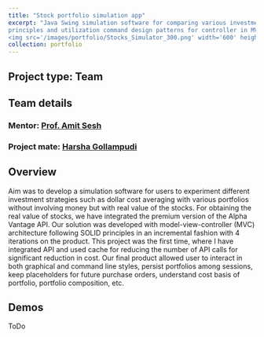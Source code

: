 ```yaml
---
title: "Stock portfolio simulation app"
excerpt: "Java Swing simulation software for comparing various investment strategies iteratively obeying SOLID 
principles and utilization command design patterns for controller in MVC architecture.<br/>
<img src='/images/portfolio/Stocks_Simulator_300.png' width='600' height='300'>"
collection: portfolio
---
```


## Project type: Team

## Team details
### Mentor: [Prof. Amit Sesh](https://www.linkedin.com/in/amit-shesh-50128711)
### Project mate: [Harsha Gollampudi](https://www.linkedin.com/in/sriharshagollamudi)

## Overview
Aim was to develop a simulation software for users to experiment different investment strategies such as dollar cost 
averaging with various portfolios without involving money but with real value of the stocks. 
For obtaining the real value of stocks, we have integrated the premium version of the Alpha Vantage API. Our solution 
was developed with model-view-controller (MVC) architecture following SOLID principles in an incremental fashion with 
4 iterations on the product. This project was the first time, where I have integrated API and used cache for reducing 
the number of API calls for significant reduction in cost. Our final product allowed user to interact in both graphical
and command line styles, persist portfolios among sessions, keep placeholders for future purchase orders, understand 
cost basis of portfolio, portfolio composition, etc.

## Demos
ToDo
